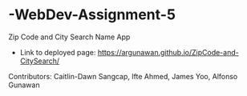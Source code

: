 # -WebDev-Assignment-5

Zip Code and City Search Name App
- Link to deployed page: https://argunawan.github.io/ZipCode-and-CitySearch/

Contributors:
Caitlin-Dawn Sangcap, Ifte Ahmed, James Yoo, Alfonso Gunawan
